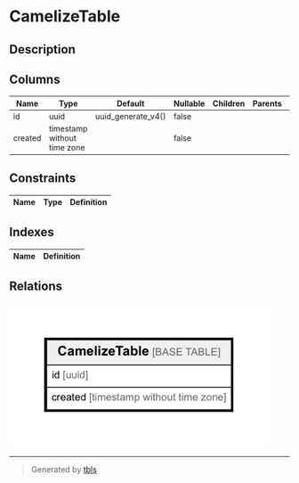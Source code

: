 # CamelizeTable

## Description



## Columns

| Name    | Type                        | Default            | Nullable | Children | Parents | Comment |
| ------- | --------------------------- | ------------------ | -------- | -------- | ------- | ------- |
| id      | uuid                        | uuid_generate_v4() | false    |          |         |         |
| created | timestamp without time zone |                    | false    |          |         |         |

## Constraints

| Name | Type | Definition |
| ---- | ---- | ---------- |

## Indexes

| Name | Definition |
| ---- | ---------- |

## Relations

![er](CamelizeTable.png)

---

> Generated by [tbls](https://github.com/k1LoW/tbls)